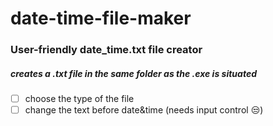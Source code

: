 # date-time-file-maker
### User-friendly date_time.txt file creator
##### _creates a .txt file in the same folder as the .exe is situated_
- [ ] choose the type of the file
- [ ] change the text before date&time (needs input control :unamused:)

